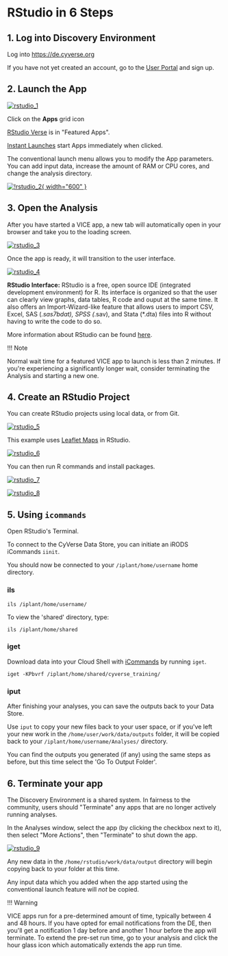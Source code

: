 # RStudio in 6 Steps

## 1. Log into Discovery Environment

Log into <https://de.cyverse.org>

If you have not yet created an account, go to the [User Portal](https://user.cyverse.org) and sign up.

## 2. Launch the App

[![rstudio_1]][rstudio_1]

  [rstudio_1]: ../assets/de/rstudio_1.png

Click on the **Apps** grid icon

[RStudio Verse](https://de.cyverse.org/apps/de/3548f43a-bed1-11e9-af16-008cfa5ae621/launch) is in "Featured Apps".

[Instant Launches](https://de.cyverse.org/instantlaunches) start Apps immediately when clicked.

The conventional launch menu allows you to modify the App parameters. You can add input data, increase the amount of RAM or CPU cores, and change the analysis directory.

[![!rstudio_2](../assets/de/rstudio_2.png "rstudio_2"){ width="600" }](https://de.cyverse.org/apps/de/3548f43a-bed1-11e9-af16-008cfa5ae621/launch)

## 3. Open the Analysis

After you have started a VICE app, a new tab will automatically open in your browser and take you to the loading screen.

[![rstudio_3]][rstudio_3]

  [rstudio_3]: ../assets/de/rstudio_3.png


Once the app is ready, it will transition to the user interface. 

[![rstudio_4]][rstudio_4]

  [rstudio_4]: ../assets/de/rstudio_4.png


**RStudio Interface:** 
RStudio is a free, open source IDE (integrated development environment) for R. 
Its interface is organized so that the user can clearly view graphs, data tables, R code and ouput at the same time. 
It also offers an Import-Wizard-like feature that allows users to import CSV, Excel, SAS (*.sas7bdat), SPSS (*.sav), and Stata (\*.dta) files into R without having to write the code to do so.

More information about RStudio can be found [here](https://www.rstudio.com/products/rstudio/).

!!! Note
  
  Normal wait time for a featured VICE app to launch is less than 2 minutes. 
  If you're experiencing a significantly longer wait, consider terminating the Analysis and starting a new one.

## 4. Create an RStudio Project

You can create RStudio projects using local data, or from Git.

[![rstudio_5]][rstudio_5]

  [rstudio_5]: ../assets/de/rstudio_5.png

This example uses [Leaflet Maps](https://github.com/rstudio/leaflet) in RStudio.

[![rstudio_6]][rstudio_6]

  [rstudio_6]: ../assets/de/rstudio_6.png

You can then run R commands and install packages.

[![rstudio_7]][rstudio_7]

  [rstudio_7]: ../assets/de/rstudio_7.png

[![rstudio_8]][rstudio_8]

  [rstudio_8]: ../assets/de/rstudio_8.png

## 5. Using `icommands`

Open RStudio's Terminal.

To connect to the CyVerse Data Store, you can initiate an iRODS iCommands `iinit`.

You should now be connected to your `/iplant/home/username` home directory.

### ils

``` ils /iplant/home/username/ ```

To view the 'shared' directory, type:

``` ils /iplant/home/shared ```

### iget 

Download data into your Cloud Shell with [iCommands](https://docs.irods.org/master/icommands/user/) by running `iget`.

``` iget -KPbvrf /iplant/home/shared/cyverse_training/ ```

### iput

After finishing your analyses, you can save the outputs back to your Data Store.

Use `iput` to copy your new files back to your user space, or if you've left your new work in the `/home/user/work/data/outputs` folder, it will be copied back to your `/iplant/home/username/Analyses/` directory.

You can find the outputs you generated (if any) using the same steps as before, but this time select the 'Go To Output Folder'.

## 6. Terminate your app

The Discovery Environment is a shared system. In fairness to the community, users should "Terminate" any apps that
are no longer actively running analyses.

In the Analyses window, select the app (by clicking the checkbox next to it), then select "More Actions", then "Terminate" to shut down the app.

[![rstudio_9]][rstudio_9]

  [rstudio_9]: ../assets/de/rstudio_9.png


Any new data in the `/home/rstudio/work/data/output` directory will begin copying back to your folder at this time.

Any input data which you added when the app started using the conventional launch feature will *not* be copied.

!!! Warning

  VICE apps run for a pre-determined amount of time, typically between 4 and 48 hours. 
  If you have opted for email notifications from the DE, then you'll get a notification 1 day before and another 1 hour before the app will terminate. 
 To extend the pre-set run time, go to your analysis and click the hour glass icon which automatically extends the app run time.
